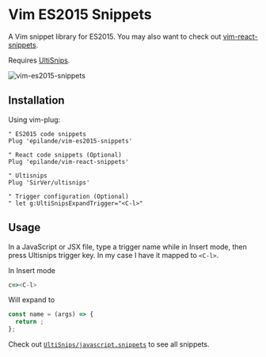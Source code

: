 # Vim ES2015 Snippets

A Vim snippet library for ES2015. You may also want to check out [vim-react-snippets](https://github.com/epilande/vim-react-snippets).

Requires [UltiSnips](https://github.com/SirVer/ultisnips).

![vim-es2015-snippets](http://i.imgur.com/7EnLr1m.gif)

## Installation

Using vim-plug:

```vim
" ES2015 code snippets
Plug 'epilande/vim-es2015-snippets'

" React code snippets (Optional)
Plug 'epilande/vim-react-snippets'

" Ultisnips
Plug 'SirVer/ultisnips'

" Trigger configuration (Optional)
" let g:UltiSnipsExpandTrigger="<C-l>"
```

## Usage
In a JavaScript or JSX file, type a trigger name while in Insert mode, then press Ultisnips trigger key. In my case I have it mapped to `<C-l>`.

In Insert mode

```javascript
c=><C-l>
```

Will expand to

```javascript
const name = (args) => {
  return ;
};
```

Check out [`UltiSnips/javascript.snippets`](UltiSnips/javascript.snippets) to see all snippets.

